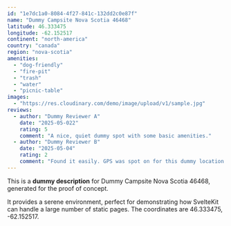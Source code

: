 ```yaml
---
id: "1e7dc1a0-8084-4f27-841c-132dd2c0e87f"
name: "Dummy Campsite Nova Scotia 46468"
latitude: 46.333475
longitude: -62.152517
continent: "north-america"
country: "canada"
region: "nova-scotia"
amenities:
  - "dog-friendly"
  - "fire-pit"
  - "trash"
  - "water"
  - "picnic-table"
images:
  - "https://res.cloudinary.com/demo/image/upload/v1/sample.jpg"
reviews:
  - author: "Dummy Reviewer A"
    date: "2025-05-022"
    rating: 5
    comment: "A nice, quiet dummy spot with some basic amenities."
  - author: "Dummy Reviewer B"
    date: "2025-05-04"
    rating: 2
    comment: "Found it easily. GPS was spot on for this dummy location."
---
```


This is a **dummy description** for Dummy Campsite Nova Scotia 46468, generated for the proof of concept.

It provides a serene environment, perfect for demonstrating how SvelteKit can handle a large number of static pages. The coordinates are 46.333475, -62.152517.
